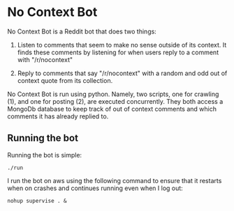 No Context Bot
==============

No Context Bot is a Reddit bot that does two things:

1) Listen to comments that seem to make no sense outside of its context.
It finds these comments by listening for when users reply to a comment with
"/r/nocontext"

2) Reply to comments that say "/r/nocontext" with a random and odd out of
context quote from its collection.

No Context Bot is run using python. Namely, two scripts, one for crawling (1), 
and one for posting (2), are executed concurrently. They both access a MongoDb
database to keep track of out of context comments and which comments it has
already replied to.

Running the bot
---------------

Running the bot is simple:


```
./run
```


I run the bot on aws using the following command to ensure that it restarts
when on crashes and continues running even when I log out:


```
nohup supervise . &
```
